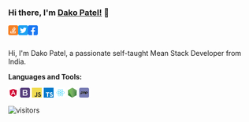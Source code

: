 ### Hi there, I'm [Dako Patel!](https://dakasapps.com/) 👋


<a href="https://stackoverflow.com/story/dakopatel">
  <img align="left" alt="Dako Patel | Stackoverflow" width="20px" src="https://raw.githubusercontent.com/edent/SuperTinyIcons/master/images/svg/stackoverflow.svg" />
</a>

<a href="https://twitter.com/Dakopatel">
  <img align="left" alt="Dako Patel | Twitter" width="20px" src="https://raw.githubusercontent.com/edent/SuperTinyIcons/master/images/svg/twitter.svg" />
</a>

<a href="https://www.facebook.com/darshit.makasana.39">
  <img align="left" alt="Dako Patel | Facebook" width="20px" src="https://raw.githubusercontent.com/edent/SuperTinyIcons/master/images/svg/facebook.svg" />
</a>

<br />
<br />

Hi, I'm Dako Patel, a passionate self-taught Mean Stack Developer from India. 

**Languages and Tools:**  

<code><img height="20" src="https://raw.githubusercontent.com/github/explore/80688e429a7d4ef2fca1e82350fe8e3517d3494d/topics/angular/angular.png"></code>
<code><img height="20" src="https://raw.githubusercontent.com/github/explore/80688e429a7d4ef2fca1e82350fe8e3517d3494d/topics/bootstrap/bootstrap.png"></code>
<code><img height="20" src="https://raw.githubusercontent.com/github/explore/80688e429a7d4ef2fca1e82350fe8e3517d3494d/topics/javascript/javascript.png"></code>
<code><img height="20" src="https://raw.githubusercontent.com/github/explore/80688e429a7d4ef2fca1e82350fe8e3517d3494d/topics/typescript/typescript.png"></code>
<code><img height="20" src="https://raw.githubusercontent.com/github/explore/80688e429a7d4ef2fca1e82350fe8e3517d3494d/topics/react/react.png"></code>
<code><img height="20" src="https://raw.githubusercontent.com/github/explore/80688e429a7d4ef2fca1e82350fe8e3517d3494d/topics/nodejs/nodejs.png"></code>
<code><img height="20" src="https://raw.githubusercontent.com/edent/SuperTinyIcons/master/images/svg/php.svg"></code>

![visitors](https://visitor-badge.glitch.me/badge?page_id=dakopatel/dakopatel)
